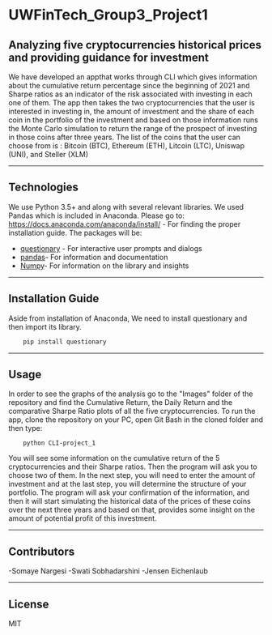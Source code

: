 # UWFinTech_Group3_Project1
## Analyzing five cryptocurrencies historical prices and providing guidance for investment
We have developed an appthat works through CLI which gives information about the cumulative return percentage since the beginning of 2021 and Sharpe ratios as an indicator of the risk associated with investing in each one of them. The app then takes the two cryptocurrencies that the user is interested in investing in, the amount of investment and the share of each coin in the portfolio of the investment and based on those information runs the Monte Carlo simulation to return the range of the prospect of investing in those coins after three years.
The list of the coins that the user can choose from is : Bitcoin (BTC), Ethereum (ETH), Litcoin (LTC), Uniswap (UNI), and Steller (XLM)

---

## Technologies
We use Python 3.5+ and along with several relevant libraries. We used Pandas which is included in Anaconda. Please go to: https://docs.anaconda.com/anaconda/install/ - For finding the proper installation guide.
The packages will be:
* [questionary](https://github.com/tmbo/questionary) - For interactive user prompts and dialogs
* [pandas](https://github.com/pandas-dev/pandas)- For information and documentation
* [Numpy](https://github.com/AhmetFurkanDEMIR/Numpy)- For information on the library and insights


---

## Installation Guide
Aside from installation of Anaconda, We need to install questionary and then import its library.
```python
    pip install questionary
```

---

## Usage
In order to see the graphs of the analysis go to the "Images" folder of the repository and find the Cumulative Return, the Daily Return and the comparative Sharpe Ratio plots of all the five cryptocurrencies.
To run the app, clone the repository on your PC, open Git Bash in the cloned folder and then type:
```console
    python CLI-project_1
```
You will see some information on the cumulative return of the 5 cryptocurrencies and their Sharpe ratios.
Then the program will ask you to choose two of them. In the next step, you will need to enter the amount of investment and at the last step, you will determine the structure of your portfolio. The program will ask your confirmation of the information, and then it will start simulating the historical data of the prices of these coins over the next three years and based on that, provides some insight on the amount of potential profit of this investment.

---

## Contributors
-Somaye Nargesi
-Swati Sobhadarshini
-Jensen Eichenlaub

---

## License

MIT
